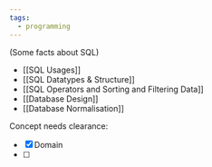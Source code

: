 ```yaml
---
tags:
  - programming
---
```

(Some facts about SQL)
- [[SQL Usages]]
- [[SQL Datatypes & Structure]]
- [[SQL Operators and Sorting and Filtering Data]]
- [[Database Design]]
- [[Database Normalisation]]

Concept needs clearance:
- [x] Domain
- [ ] 